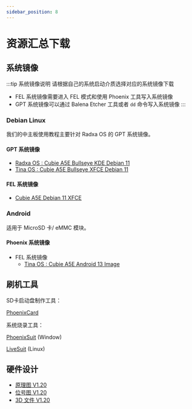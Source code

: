 ```yaml
---
sidebar_position: 8
---
```


# 资源汇总下载

## 系统镜像

:::tip 系统镜像说明
请根据自己的系统启动介质选择对应的系统镜像下载

- FEL 系统镜像需要进入 FEL 模式和使用 Phoenix 工具写入系统镜像
- GPT 系统镜像可以通过 Balena Etcher 工具或者 `dd` 命令写入系统镜像
  :::

### Debian Linux

我们的中主板使用教程主要针对 Radxa OS 的 GPT 系统镜像。

#### GPT 系统镜像

- [Radxa OS : Cubie A5E Bullseye KDE Debian 11](https://github.com/radxa-build/radxa-cubie-a5e/releases/download/rsdk-t6/radxa-cubie-a5e_bullseye_kde_t6.output_512.img.xz)
- [Tina OS : Cubie A5E Bullseye XFCE Debian 11](https://mega.nz/file/g7AWVBZJ#xkDOIJYHvgUngdKUgW7D_aSaVPifyYZDOG0fUOtgAMk)

#### FEL 系统镜像

- [Cubie A5E Debian 11 XFCE](https://mega.nz/file/g7AWVBZJ#xkDOIJYHvgUngdKUgW7D_aSaVPifyYZDOG0fUOtgAMk)

### Android

适用于 MicroSD 卡/ eMMC 模块。

#### Phoenix 系统镜像

- FEL 系统镜像
  - [Tina OS : Cubie A5E Android 13 Image](https://mega.nz/file/NjxmXBbT#EaY4bTCNCKTWp8e9r9q2da9EijEovJdlJx_7_xXP-akk)

## 刷机工具

SD卡启动盘制作工具：

[PhoenixCard](https://dl.radxa.com/tools/windows/PhoenixCard_V4.3.1.zip)

系统烧录工具：

[PhoenixSuit](https://dl.radxa.com/tools/windows/PhoenixSuit_V2.0.4.zip) (Window)

[LiveSuit](https://dl.radxa.com/tools/linux/LiveSuit_Linux_V3.0.8.zip) (Linux)

## 硬件设计

- [原理图 V1.20](https://dl.radxa.com/cubie/a5e/docs/hw/v1.2/radxa_cubie_a5e_schematic_v1.2_20250113.pdf)
- [位号图 V1.20](https://dl.radxa.com/cubie/a5e/docs/hw/v1.2/radxa_cubie_a5e_components_placement_map_v1.2_20250113.pdf)
- [3D 文件 V1.20](https://dl.radxa.com/cubie/a5e/docs/hw/v1.2/radxa_cubie_a5e_pcba_3d_v1.2_stp_20250224.zip)
